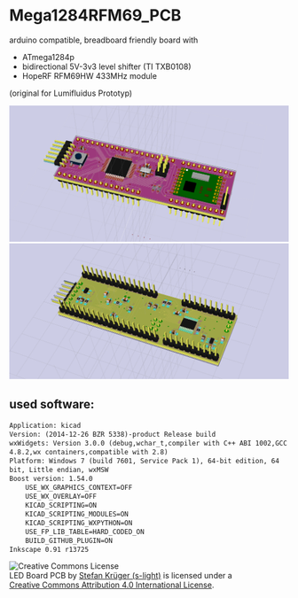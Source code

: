 # Mega1284RFM69_PCB
arduino compatible, breadboard friendly board with
* ATmega1284p
* bidirectional 5V-3v3 level shifter (TI TXB0108)
* HopeRF RFM69HW 433MHz module

(original for Lumifluidus Prototyp)

![LED Board 3D view top](export/Mega1284RFM69_PCB_3D_Top.png)
![LED Board 3D view top](export/Mega1284RFM69_PCB_3D_Bottom.png)

<!-- file format / software information -->
## used software:  
    Application: kicad  
    Version: (2014-12-26 BZR 5338)-product Release build  
    wxWidgets: Version 3.0.0 (debug,wchar_t,compiler with C++ ABI 1002,GCC 4.8.2,wx containers,compatible with 2.8)    
    Platform: Windows 7 (build 7601, Service Pack 1), 64-bit edition, 64 bit, Little endian, wxMSW  
    Boost version: 1.54.0  
        USE_WX_GRAPHICS_CONTEXT=OFF  
        USE_WX_OVERLAY=OFF  
        KICAD_SCRIPTING=ON  
        KICAD_SCRIPTING_MODULES=ON  
        KICAD_SCRIPTING_WXPYTHON=ON  
        USE_FP_LIB_TABLE=HARD_CODED_ON  
        BUILD_GITHUB_PLUGIN=ON
    Inkscape 0.91 r13725

<!-- License info -->
![Creative Commons License](https://i.creativecommons.org/l/by/4.0/88x31.png)   
LED Board PCB by [Stefan Krüger (s-light)](https://github.com/s-light/Mega1284RFM69_PCB) is licensed under a  
[Creative Commons Attribution 4.0 International License](http://creativecommons.org/licenses/by/4.0/).
